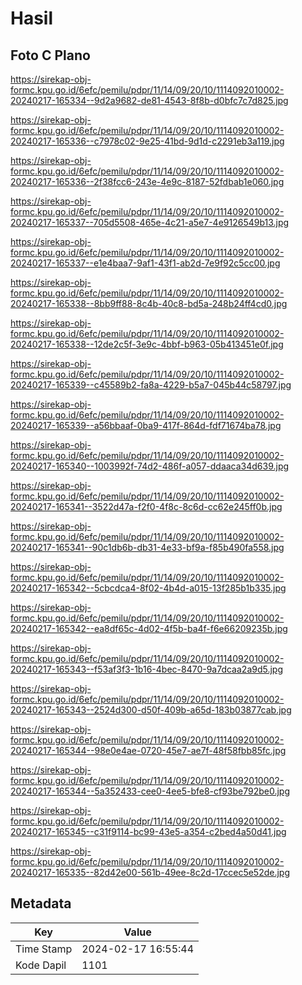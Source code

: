 # Hasil

## Foto C Plano

https://sirekap-obj-formc.kpu.go.id/6efc/pemilu/pdpr/11/14/09/20/10/1114092010002-20240217-165334--9d2a9682-de81-4543-8f8b-d0bfc7c7d825.jpg

https://sirekap-obj-formc.kpu.go.id/6efc/pemilu/pdpr/11/14/09/20/10/1114092010002-20240217-165336--c7978c02-9e25-41bd-9d1d-c2291eb3a119.jpg

https://sirekap-obj-formc.kpu.go.id/6efc/pemilu/pdpr/11/14/09/20/10/1114092010002-20240217-165336--2f38fcc6-243e-4e9c-8187-52fdbab1e060.jpg

https://sirekap-obj-formc.kpu.go.id/6efc/pemilu/pdpr/11/14/09/20/10/1114092010002-20240217-165337--705d5508-465e-4c21-a5e7-4e9126549b13.jpg

https://sirekap-obj-formc.kpu.go.id/6efc/pemilu/pdpr/11/14/09/20/10/1114092010002-20240217-165337--e1e4baa7-9af1-43f1-ab2d-7e9f92c5cc00.jpg

https://sirekap-obj-formc.kpu.go.id/6efc/pemilu/pdpr/11/14/09/20/10/1114092010002-20240217-165338--8bb9ff88-8c4b-40c8-bd5a-248b24ff4cd0.jpg

https://sirekap-obj-formc.kpu.go.id/6efc/pemilu/pdpr/11/14/09/20/10/1114092010002-20240217-165338--12de2c5f-3e9c-4bbf-b963-05b413451e0f.jpg

https://sirekap-obj-formc.kpu.go.id/6efc/pemilu/pdpr/11/14/09/20/10/1114092010002-20240217-165339--c45589b2-fa8a-4229-b5a7-045b44c58797.jpg

https://sirekap-obj-formc.kpu.go.id/6efc/pemilu/pdpr/11/14/09/20/10/1114092010002-20240217-165339--a56bbaaf-0ba9-417f-864d-fdf71674ba78.jpg

https://sirekap-obj-formc.kpu.go.id/6efc/pemilu/pdpr/11/14/09/20/10/1114092010002-20240217-165340--1003992f-74d2-486f-a057-ddaaca34d639.jpg

https://sirekap-obj-formc.kpu.go.id/6efc/pemilu/pdpr/11/14/09/20/10/1114092010002-20240217-165341--3522d47a-f2f0-4f8c-8c6d-cc62e245ff0b.jpg

https://sirekap-obj-formc.kpu.go.id/6efc/pemilu/pdpr/11/14/09/20/10/1114092010002-20240217-165341--90c1db6b-db31-4e33-bf9a-f85b490fa558.jpg

https://sirekap-obj-formc.kpu.go.id/6efc/pemilu/pdpr/11/14/09/20/10/1114092010002-20240217-165342--5cbcdca4-8f02-4b4d-a015-13f285b1b335.jpg

https://sirekap-obj-formc.kpu.go.id/6efc/pemilu/pdpr/11/14/09/20/10/1114092010002-20240217-165342--ea8df65c-4d02-4f5b-ba4f-f6e66209235b.jpg

https://sirekap-obj-formc.kpu.go.id/6efc/pemilu/pdpr/11/14/09/20/10/1114092010002-20240217-165343--f53af3f3-1b16-4bec-8470-9a7dcaa2a9d5.jpg

https://sirekap-obj-formc.kpu.go.id/6efc/pemilu/pdpr/11/14/09/20/10/1114092010002-20240217-165343--2524d300-d50f-409b-a65d-183b03877cab.jpg

https://sirekap-obj-formc.kpu.go.id/6efc/pemilu/pdpr/11/14/09/20/10/1114092010002-20240217-165344--98e0e4ae-0720-45e7-ae7f-48f58fbb85fc.jpg

https://sirekap-obj-formc.kpu.go.id/6efc/pemilu/pdpr/11/14/09/20/10/1114092010002-20240217-165344--5a352433-cee0-4ee5-bfe8-cf93be792be0.jpg

https://sirekap-obj-formc.kpu.go.id/6efc/pemilu/pdpr/11/14/09/20/10/1114092010002-20240217-165345--c31f9114-bc99-43e5-a354-c2bed4a50d41.jpg

https://sirekap-obj-formc.kpu.go.id/6efc/pemilu/pdpr/11/14/09/20/10/1114092010002-20240217-165335--82d42e00-561b-49ee-8c2d-17ccec5e52de.jpg


## Metadata

| Key        | Value               |
| ---------- | ------------------- |
| Time Stamp | 2024-02-17 16:55:44 |
| Kode Dapil | 1101                |



